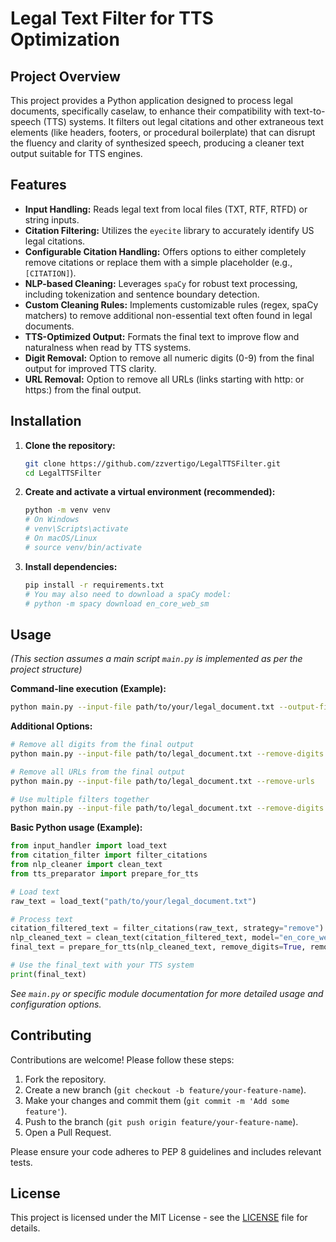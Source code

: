 # Legal Text Filter for TTS Optimization

## Project Overview

This project provides a Python application designed to process legal documents, specifically caselaw, to enhance their compatibility with text-to-speech (TTS) systems. It filters out legal citations and other extraneous text elements (like headers, footers, or procedural boilerplate) that can disrupt the fluency and clarity of synthesized speech, producing a cleaner text output suitable for TTS engines.

## Features

*   **Input Handling:** Reads legal text from local files (TXT, RTF, RTFD) or string inputs.
*   **Citation Filtering:** Utilizes the `eyecite` library to accurately identify US legal citations.
*   **Configurable Citation Handling:** Offers options to either completely remove citations or replace them with a simple placeholder (e.g., `[CITATION]`).
*   **NLP-based Cleaning:** Leverages `spaCy` for robust text processing, including tokenization and sentence boundary detection.
*   **Custom Cleaning Rules:** Implements customizable rules (regex, spaCy matchers) to remove additional non-essential text often found in legal documents.
*   **TTS-Optimized Output:** Formats the final text to improve flow and naturalness when read by TTS systems.
*   **Digit Removal:** Option to remove all numeric digits (0-9) from the final output for improved TTS clarity.
*   **URL Removal:** Option to remove all URLs (links starting with http: or https:) from the final output.

## Installation

1.  **Clone the repository:**
    ```bash
    git clone https://github.com/zzvertigo/LegalTTSFilter.git
    cd LegalTTSFilter
    ```

2.  **Create and activate a virtual environment (recommended):**
    ```bash
    python -m venv venv
    # On Windows
    # venv\Scripts\activate
    # On macOS/Linux
    # source venv/bin/activate
    ```

3.  **Install dependencies:**
    ```bash
    pip install -r requirements.txt
    # You may also need to download a spaCy model:
    # python -m spacy download en_core_web_sm
    ```

## Usage

*(This section assumes a main script `main.py` is implemented as per the project structure)*

**Command-line execution (Example):**

```bash
python main.py --input-file path/to/your/legal_document.txt --output-file path/to/cleaned_document.txt --citation-strategy remove
```

**Additional Options:**

```bash
# Remove all digits from the final output
python main.py --input-file path/to/legal_document.txt --remove-digits

# Remove all URLs from the final output
python main.py --input-file path/to/legal_document.txt --remove-urls

# Use multiple filters together
python main.py --input-file path/to/legal_document.txt --remove-digits --remove-urls --citation-strategy replace
```

**Basic Python usage (Example):**

```python
from input_handler import load_text
from citation_filter import filter_citations
from nlp_cleaner import clean_text
from tts_preparator import prepare_for_tts

# Load text
raw_text = load_text("path/to/your/legal_document.txt")

# Process text
citation_filtered_text = filter_citations(raw_text, strategy="remove") # or 'replace'
nlp_cleaned_text = clean_text(citation_filtered_text, model="en_core_web_sm")
final_text = prepare_for_tts(nlp_cleaned_text, remove_digits=True, remove_urls=True)  # Remove digits and URLs

# Use the final_text with your TTS system
print(final_text)
```

*See `main.py` or specific module documentation for more detailed usage and configuration options.*

## Contributing

Contributions are welcome! Please follow these steps:

1.  Fork the repository.
2.  Create a new branch (`git checkout -b feature/your-feature-name`).
3.  Make your changes and commit them (`git commit -m 'Add some feature'`).
4.  Push to the branch (`git push origin feature/your-feature-name`).
5.  Open a Pull Request.

Please ensure your code adheres to PEP 8 guidelines and includes relevant tests.

## License

This project is licensed under the MIT License - see the [LICENSE](LICENSE) file for details. 